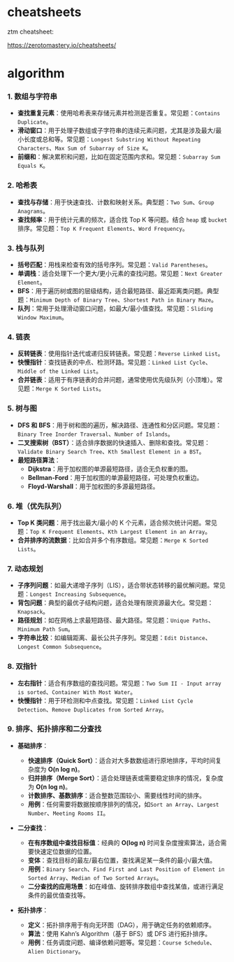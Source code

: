# cheatsheets

ztm cheatsheet:

https://zerotomastery.io/cheatsheets/


# algorithm

### 1. **数组与字符串**

- **查找重复元素**：使用哈希表来存储元素并检测是否重复。常见题：`Contains Duplicate`。
- **滑动窗口**：用于处理子数组或子字符串的连续元素问题，尤其是涉及最大/最小长度或总和等。常见题：`Longest Substring Without Repeating Characters`、`Max Sum of Subarray of Size K`。
- **前缀和**：解决累积和问题，比如在固定范围内求和。常见题：`Subarray Sum Equals K`。

### 2. **哈希表**

- **查找与存储**：用于快速查找、计数和映射关系。典型题：`Two Sum`、`Group Anagrams`。
- **查找频率**：用于统计元素的频次，适合找 Top K 等问题。结合 `heap` 或 `bucket` 排序。常见题：`Top K Frequent Elements`、`Word Frequency`。

### 3. **栈与队列**

- **括号匹配**：用栈来检查有效的括号序列。常见题：`Valid Parentheses`。
- **单调栈**：适合处理下一个更大/更小元素的查找问题。常见题：`Next Greater Element`。
- **BFS**：用于遍历树或图的层级结构，适合最短路径、最近距离类问题。典型题：`Minimum Depth of Binary Tree`、`Shortest Path in Binary Maze`。
- **队列**：常用于处理滑动窗口问题，如最大/最小值查找。常见题：`Sliding Window Maximum`。

### 4. **链表**

- **反转链表**：使用指针迭代或递归反转链表。常见题：`Reverse Linked List`。
- **快慢指针**：查找链表的中点、检测环路。常见题：`Linked List Cycle`、`Middle of the Linked List`。
- **合并链表**：适用于有序链表的合并问题，通常使用优先级队列（小顶堆）。常见题：`Merge K Sorted Lists`。

### 5. **树与图**

- **DFS 和 BFS**：用于树和图的遍历，解决路径、连通性和分区问题。常见题：`Binary Tree Inorder Traversal`、`Number of Islands`。
- **二叉搜索树（BST）**：适合排序数据的快速插入、删除和查找。常见题：`Validate Binary Search Tree`、`Kth Smallest Element in a BST`。
- **最短路径算法**：
  - **Dijkstra**：用于加权图的单源最短路径，适合无负权重的图。
  - **Bellman-Ford**：用于加权图的单源最短路径，可处理负权重边。
  - **Floyd-Warshall**：用于加权图的多源最短路径。

### 6. **堆（优先队列）**

- **Top K 类问题**：用于找出最大/最小的 K 个元素，适合频次统计问题。常见题：`Top K Frequent Elements`、`Kth Largest Element in an Array`。
- **合并排序的流数据**：比如合并多个有序数组。常见题：`Merge K Sorted Lists`。

### 7. **动态规划**

- **子序列问题**：如最大递增子序列（LIS），适合带状态转移的最优解问题。常见题：`Longest Increasing Subsequence`。
- **背包问题**：典型的最优子结构问题，适合处理有限资源最大化。常见题：`Knapsack`。
- **路径规划**：如在网格上求最短路径、最大路径。常见题：`Unique Paths`、`Minimum Path Sum`。
- **字符串比较**：如编辑距离、最长公共子序列。常见题：`Edit Distance`、`Longest Common Subsequence`。

### 8. **双指针**

- **左右指针**：适合有序数组的查找问题。常见题：`Two Sum II - Input array is sorted`、`Container With Most Water`。
- **快慢指针**：用于环检测和中点查找。常见题：`Linked List Cycle Detection`、`Remove Duplicates from Sorted Array`。

### 9. **排序、拓扑排序和二分查找**

- **基础排序**：
  - **快速排序（Quick Sort）**：适合对大多数数组进行原地排序，平均时间复杂度为 **O(n log n)**。
  - **归并排序（Merge Sort）**：适合处理链表或需要稳定排序的情况，复杂度为 **O(n log n)**。
  - **计数排序、基数排序**：适合整数范围较小、需要线性时间的排序。
  - **用例**：任何需要将数据按顺序排列的情况，如`Sort an Array`、`Largest Number`、`Meeting Rooms II`。

- **二分查找**：
  - **在有序数组中查找目标值**：经典的 **O(log n)** 时间复杂度搜索算法，适合需要快速定位数据的位置。
  - **变体**：查找目标的最左/最右位置，查找满足某一条件的最小/最大值。
  - **用例**：`Binary Search`、`Find First and Last Position of Element in Sorted Array`、`Median of Two Sorted Arrays`。
  - **二分查找的应用场景**：如在峰值、旋转排序数组中查找某值，或进行满足条件的最优值查找等。

- **拓扑排序**：
  - **定义**：拓扑排序用于有向无环图（DAG），用于确定任务的依赖顺序。
  - **算法**：使用 Kahn’s Algorithm（基于 BFS）或 DFS 进行拓扑排序。
  - **用例**：任务调度问题、编译依赖问题等。常见题：`Course Schedule`、`Alien Dictionary`。
